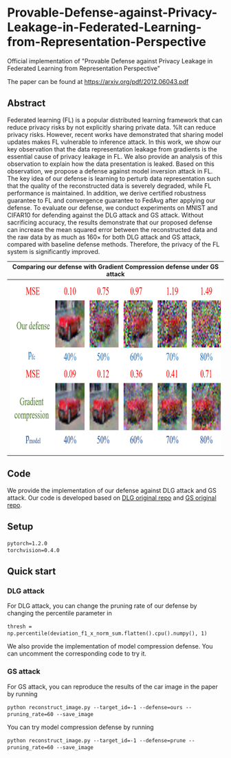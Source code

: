 # Provable-Defense-against-Privacy-Leakage-in-Federated-Learning-from-Representation-Perspective
Official implementation of "Provable Defense against Privacy Leakage in Federated Learning from Representation Perspective"

The paper can be found at https://arxiv.org/pdf/2012.06043.pdf

## Abstract

Federated learning (FL) is a popular distributed learning framework that can reduce privacy risks by not explicitly sharing private data. %It can reduce privacy risks. 
However, recent works have demonstrated that sharing model updates makes FL vulnerable to inference attack. In this work, we show our key observation that the data representation leakage from gradients is the essential cause of privacy leakage in FL. We also provide an analysis of this observation to explain how the data presentation is leaked. 
Based on this observation, we propose a defense against model inversion attack in FL. The key idea of our defense is learning to perturb data representation such that the quality of the reconstructed data is severely degraded, while FL performance is maintained. In addition, we derive certified robustness guarantee to FL and convergence guarantee to FedAvg after applying our defense. 
To evaluate our defense, we conduct experiments on MNIST and CIFAR10 for defending against the DLG attack and GS attack. Without sacrificing accuracy, the results demonstrate that our proposed defense can increase the mean squared error between the reconstructed data and the raw data by as much as 160$\times$ for both DLG attack and GS attack, compared with baseline defense methods. Therefore, the privacy of the FL system is significantly improved.

Comparing our defense with Gradient Compression defense under GS attack|  
:-------------------------:|
<div align=center><img src="https://github.com/jeremy313/FLDRep/blob/main/GS_defense.png" width="800" height="400" alt="show"/><br/></div> |


## Code

We provide the implementation of our defense against DLG attack and GS attack. Our code is developed based on [DLG original repo](https://github.com/mit-han-lab/dlg) and [GS original repo](https://github.com/JonasGeiping/invertinggradients).

## Setup
```
pytorch=1.2.0
torchvision=0.4.0
```

## Quick start

### DLG attack
For DLG attack, you can change the pruning rate of our defense by changing the percentile parameter in
```
thresh = np.percentile(deviation_f1_x_norm_sum.flatten().cpu().numpy(), 1)
```
We also provide the implementation of model compression defense. You can uncomment the corresponding code to try it.

### GS attack
For GS attack, you can reproduce the results of the car image in the paper by running
```
python reconstruct_image.py --target_id=-1 --defense=ours --pruning_rate=60 --save_image
```
You can try model compression defense by running 
```
python reconstruct_image.py --target_id=-1 --defense=prune --pruning_rate=60 --save_image
```

